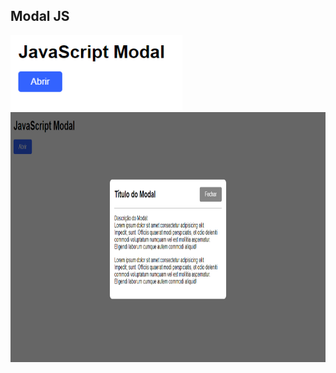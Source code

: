 ## Modal JS

<img src="https://github.com/HiranFerretiBaccos/Modal-js/blob/main/readme1.png" height="120"> 
<img src="https://github.com/HiranFerretiBaccos/Modal-js/blob/main/readme2.png" height="400">
